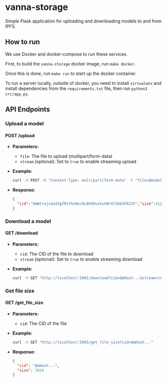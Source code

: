 # vanna-storage

Simple Flask application for uploading and downloading models to and from IPFS.

## How to run 

We use Docker and docker-compose to run these services.

First, to build the `vanna-storage` docker image, run `make docker`.

Once this is done, run `make run` to start up the docker container.

To run a server locally, outside of docker, you need to install `virtualenv` and install dependencies from the `requirements.txt` file, then run `python3 src/app.py`.

## API Endpoints

### Upload a model
#### POST /upload
- **Parameters:**
  - `file`: The file to upload (multipart/form-data)
  - `stream` (optional): Set to `true` to enable streaming upload

- **Example:**
  ```bash
  curl -X POST -H "Content-Type: multipart/form-data" -F "file=@model.onnx" "http://localhost:5002/upload?stream=true"
  ```

- **Response:**
  ```json
  {
    "cid":"QmWtrojv4a43gfRtthsHerAc8USRuxkxhNrVCS6b3FA23F","size":412,"upload_time":0.027422666549682617
  }
  ```

### Download a model
#### GET /download
- **Parameters:**
  - `cid`: The CID of the file to download
  - `stream` (optional): Set to `true` to enable streaming download

- **Example:**
  ```bash
  curl -X GET "http://localhost:5002/download?cid=QmHash...&stream=true" --output downloaded_file
  ```

### Get file size
#### GET /get_file_size
- **Parameters:**
  - `cid`: The CID of the file

- **Example:**
  ```bash
  curl -X GET "http://localhost:5002/get_file_size?cid=QmHash..."
  ```

- **Response:**
  ```json
  {
    "cid": "QmHash...",
    "size": 1024
  }
  ```
